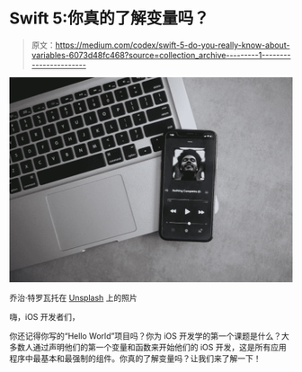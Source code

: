 # Swift 5:你真的了解变量吗？

> 原文：<https://medium.com/codex/swift-5-do-you-really-know-about-variables-6073d48fc468?source=collection_archive---------1----------------------->

![](img/94756a0cdc1394c79f32b0b36bee0148.png)

乔治·特罗瓦托在 [Unsplash](https://unsplash.com?utm_source=medium&utm_medium=referral) 上的照片

嗨，iOS 开发者们，

你还记得你写的“Hello World”项目吗？你为 iOS 开发学的第一个课题是什么？大多数人通过声明他们的第一个变量和函数来开始他们的 iOS 开发，这是所有应用程序中最基本和最强制的组件。你真的了解变量吗？让我们来了解一下！